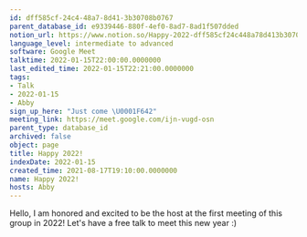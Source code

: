 ```yaml
---
id: dff585cf-24c4-48a7-8d41-3b30708b0767
parent_database_id: e9339446-880f-4ef0-8ad7-8ad1f507dded
notion_url: https://www.notion.so/Happy-2022-dff585cf24c448a78d413b30708b0767
language_level: intermediate to advanced
software: Google Meet
talktime: 2022-01-15T22:00:00.0000000
last_edited_time: 2022-01-15T22:21:00.0000000
tags:
- Talk
- 2022-01-15
- Abby
sign_up_here: "Just come \U0001F642"
meeting_link: https://meet.google.com/ijn-vugd-osn
parent_type: database_id
archived: false
object: page
title: Happy 2022!
indexDate: 2022-01-15
created_time: 2021-08-17T19:10:00.0000000
name: Happy 2022!
hosts: Abby
---
```


Hello, I am honored and excited to be the host at the first meeting of this group in 2022! Let's have a free talk to meet this new year :)





